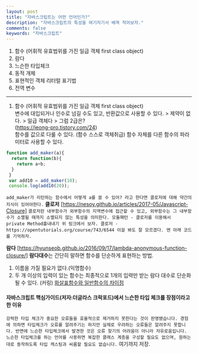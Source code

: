 ```yaml
---
layout: post
title: "자바스크립트는 어떤 언어인가?"
description: "자바스크립트의 특성을 여기저기서 베껴 적어보자."
comments: false
keywords: "자바스크립트"
---
```


1. 함수 (어휘적 유효범위를 가진 일급 객체 first class object)<br/>
2. 람다<br/>
3. 느슨한 타입체크<br/>
4. 동적 개체<br/>
5. 표현적인 객체 리터럴 표기법<br/>
6. 전역 변수<br/>
---
1. 함수 (어휘적 유효범위를 가진 일급 객체 first class object)<br/>
변수에 대입되거나 인수로 넘길 수도 있고, 반환값으로 사용할 수 있다. > 제약이 없다. > 일급 객체다 > 그럼 2급은?<br/>
(https://jeong-pro.tistory.com/24)<br/>
함수를 값으로 다룰 수 있다. (함수 스스로 객체취급) 함수 자체를 다른 함수의 파라미터로 사용할 수 있다.<br/>
```javascript
function add_maker(a){
  return function(b){
    return a+b;
  }
 }
 var add10 = add_maker(10);
 console.log(add10(20));
```

`add_maker가 리턴하는 함수에서 어떻게 a를 쓸 수 있어? 라고 한다면 클로저에 대해 약간의 지식이 있어야한다.`
**클로저** [https://nesoy.github.io/articles/2017-05/Javascript-Closure]
`
클로저란 내부함수가 외부함수의 지역변수에 접근할 수 있고, 외부함수는 그 내부함수가 소멸될 때까지 소멸되지 않는 특성을 의미한다.
모듈패턴 - 클로저를 이용해서 private Method흉내내기 위 링크에서 보자.
클로저 - https://opentutorials.org/course/743/6544 이걸 봐도 잘 모르겠다. 맨 아래 코드를 기억하자.
`

**람다** [https://hyunseob.github.io/2016/09/17/lambda-anonymous-function-closure/]
**람다대수**는 간단히 말하면 함수를 단순하게 표현하는 방법.
1. 이름을 가질 필요가 없다.(익명함수)
2. 두 개 이상의 입력이 있는 함수는 최종적으로 1개의 입력만 받는 람다 대수로 단순화 될 수 있다. (커링)
[화살표함수와 일반함수의 차이점](https://gs.saro.me/dev?tn=421)

#### 자바스크립트 핵심가이드(저자:더글라스 크락포드)에서 느슨한 타입 체크를 장점이라고 한 이유
`
강력한 타입 체크가 중요한 오류들을 효율적으로 제거하지 못한다는 것이 판명됐습니다. 경험에 의하면 타입체크가 오류를 알려주기는 하지만 실제로 우려하는 오류들은 알려주지 못합니다.
반면에 느슨한 타입체크에서 발견한 것은 오류 찾기의 어려움이 아니라 자유로움입니다.
느슨한 타입체크를 하는 언어를 사용하면 복잡한 클래스 계층을 구성할 필요도 없으며, 원하는 대로 동작하도록 타입 캐스팅과 씨름할 필요도 없습니다.
`
여기까지 저장.
